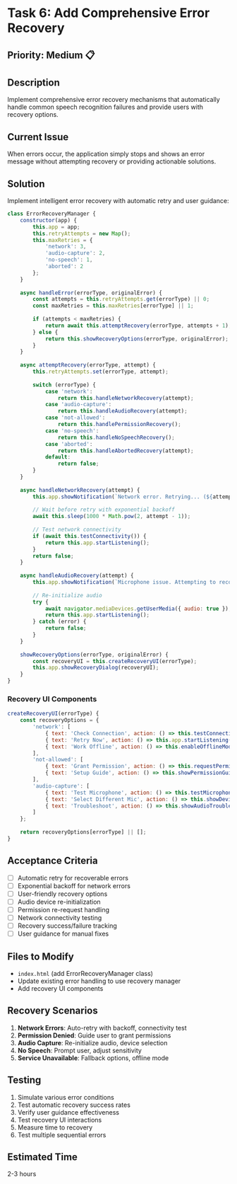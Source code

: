 # Task 6: Add Comprehensive Error Recovery

## Priority: Medium 📋

## Description
Implement comprehensive error recovery mechanisms that automatically handle common speech recognition failures and provide users with recovery options.

## Current Issue
When errors occur, the application simply stops and shows an error message without attempting recovery or providing actionable solutions.

## Solution
Implement intelligent error recovery with automatic retry and user guidance:

```javascript
class ErrorRecoveryManager {
    constructor(app) {
        this.app = app;
        this.retryAttempts = new Map();
        this.maxRetries = {
            'network': 3,
            'audio-capture': 2,
            'no-speech': 1,
            'aborted': 2
        };
    }
    
    async handleError(errorType, originalError) {
        const attempts = this.retryAttempts.get(errorType) || 0;
        const maxRetries = this.maxRetries[errorType] || 1;
        
        if (attempts < maxRetries) {
            return await this.attemptRecovery(errorType, attempts + 1);
        } else {
            return this.showRecoveryOptions(errorType, originalError);
        }
    }
    
    async attemptRecovery(errorType, attempt) {
        this.retryAttempts.set(errorType, attempt);
        
        switch (errorType) {
            case 'network':
                return this.handleNetworkRecovery(attempt);
            case 'audio-capture':
                return this.handleAudioRecovery(attempt);
            case 'not-allowed':
                return this.handlePermissionRecovery();
            case 'no-speech':
                return this.handleNoSpeechRecovery();
            case 'aborted':
                return this.handleAbortedRecovery(attempt);
            default:
                return false;
        }
    }
    
    async handleNetworkRecovery(attempt) {
        this.app.showNotification(`Network error. Retrying... (${attempt}/3)`, 'warning');
        
        // Wait before retry with exponential backoff
        await this.sleep(1000 * Math.pow(2, attempt - 1));
        
        // Test network connectivity
        if (await this.testConnectivity()) {
            return this.app.startListening();
        }
        return false;
    }
    
    async handleAudioRecovery(attempt) {
        this.app.showNotification(`Microphone issue. Attempting to reconnect... (${attempt}/2)`, 'warning');
        
        // Re-initialize audio
        try {
            await navigator.mediaDevices.getUserMedia({ audio: true });
            return this.app.startListening();
        } catch (error) {
            return false;
        }
    }
    
    showRecoveryOptions(errorType, originalError) {
        const recoveryUI = this.createRecoveryUI(errorType);
        this.app.showRecoveryDialog(recoveryUI);
    }
}
```

### Recovery UI Components
```javascript
createRecoveryUI(errorType) {
    const recoveryOptions = {
        'network': [
            { text: 'Check Connection', action: () => this.testConnectivity() },
            { text: 'Retry Now', action: () => this.app.startListening() },
            { text: 'Work Offline', action: () => this.enableOfflineMode() }
        ],
        'not-allowed': [
            { text: 'Grant Permission', action: () => this.requestPermission() },
            { text: 'Setup Guide', action: () => this.showPermissionGuide() }
        ],
        'audio-capture': [
            { text: 'Test Microphone', action: () => this.testMicrophone() },
            { text: 'Select Different Mic', action: () => this.showDeviceSelector() },
            { text: 'Troubleshoot', action: () => this.showAudioTroubleshooting() }
        ]
    };
    
    return recoveryOptions[errorType] || [];
}
```

## Acceptance Criteria
- [ ] Automatic retry for recoverable errors
- [ ] Exponential backoff for network errors
- [ ] User-friendly recovery options
- [ ] Audio device re-initialization
- [ ] Permission re-request handling
- [ ] Network connectivity testing
- [ ] Recovery success/failure tracking
- [ ] User guidance for manual fixes

## Files to Modify
- `index.html` (add ErrorRecoveryManager class)
- Update existing error handling to use recovery manager
- Add recovery UI components

## Recovery Scenarios
1. **Network Errors**: Auto-retry with backoff, connectivity test
2. **Permission Denied**: Guide user to grant permissions
3. **Audio Capture**: Re-initialize audio, device selection
4. **No Speech**: Prompt user, adjust sensitivity
5. **Service Unavailable**: Fallback options, offline mode

## Testing
1. Simulate various error conditions
2. Test automatic recovery success rates
3. Verify user guidance effectiveness
4. Test recovery UI interactions
5. Measure time to recovery
6. Test multiple sequential errors

## Estimated Time
2-3 hours